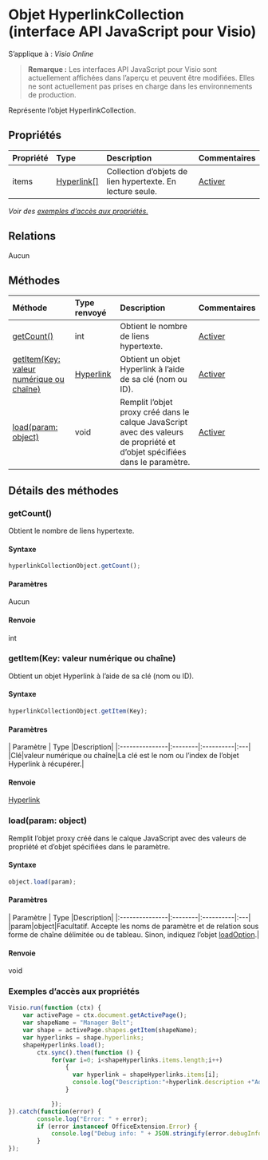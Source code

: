 # <a name="hyperlinkcollection-object-javascript-api-for-visio"></a>Objet HyperlinkCollection (interface API JavaScript pour Visio)

S’applique à : _Visio Online_
>**Remarque :** Les interfaces API JavaScript pour Visio sont actuellement affichées dans l’aperçu et peuvent être modifiées. Elles ne sont actuellement pas prises en charge dans les environnements de production.

Représente l’objet HyperlinkCollection.

## <a name="properties"></a>Propriétés

| Propriété     | Type   |Description| Commentaires|
|:---------------|:--------|:----------|:---|
|items|[Hyperlink[]](hyperlink.md)|Collection d’objets de lien hypertexte. En lecture seule.|[Activer](https://github.com/OfficeDev/office-js-docs/issues/new?title=Visio-hyperlinkCollection-items)|

_Voir des [exemples d’accès aux propriétés.](#property-access-examples)_

## <a name="relationships"></a>Relations
Aucun


## <a name="methods"></a>Méthodes

| Méthode           | Type renvoyé    |Description| Commentaires|
|:---------------|:--------|:----------|:---|
|[getCount()](#getcount)|int|Obtient le nombre de liens hypertexte.|[Activer](https://github.com/OfficeDev/office-js-docs/issues/new?title=Visio-hyperlinkCollection-getCount)|
|[getItem(Key: valeur numérique ou chaîne)](#getitemkey-number-or-string)|[Hyperlink](hyperlink.md)|Obtient un objet Hyperlink à l’aide de sa clé (nom ou ID).|[Activer](https://github.com/OfficeDev/office-js-docs/issues/new?title=Visio-hyperlinkCollection-getItem)|
|[load(param: object)](#loadparam-object)|void|Remplit l’objet proxy créé dans le calque JavaScript avec des valeurs de propriété et d’objet spécifiées dans le paramètre.|[Activer](https://github.com/OfficeDev/office-js-docs/issues/new?title=Visio-hyperlinkCollection-load)|

## <a name="method-details"></a>Détails des méthodes


### <a name="getcount"></a>getCount()
Obtient le nombre de liens hypertexte.

#### <a name="syntax"></a>Syntaxe
```js
hyperlinkCollectionObject.getCount();
```

#### <a name="parameters"></a>Paramètres
Aucun

#### <a name="returns"></a>Renvoie
int

### <a name="getitemkey-number-or-string"></a>getItem(Key: valeur numérique ou chaîne)
Obtient un objet Hyperlink à l’aide de sa clé (nom ou ID).

#### <a name="syntax"></a>Syntaxe
```js
hyperlinkCollectionObject.getItem(Key);
```

#### <a name="parameters"></a>Paramètres
| Paramètre    | Type   |Description|
|:---------------|:--------|:----------|:---|
|Clé|valeur numérique ou chaîne|La clé est le nom ou l’index de l’objet Hyperlink à récupérer.|

#### <a name="returns"></a>Renvoie
[Hyperlink](hyperlink.md)

### <a name="loadparam-object"></a>load(param: object)
Remplit l’objet proxy créé dans le calque JavaScript avec des valeurs de propriété et d’objet spécifiées dans le paramètre.

#### <a name="syntax"></a>Syntaxe
```js
object.load(param);
```

#### <a name="parameters"></a>Paramètres
| Paramètre    | Type   |Description|
|:---------------|:--------|:----------|:---|
|param|object|Facultatif. Accepte les noms de paramètre et de relation sous forme de chaîne délimitée ou de tableau. Sinon, indiquez l’objet [loadOption](loadoption.md).|

#### <a name="returns"></a>Renvoie
void
### <a name="property-access-examples"></a>Exemples d’accès aux propriétés
```js
Visio.run(function (ctx) { 
    var activePage = ctx.document.getActivePage();
    var shapeName = "Manager Belt";
    var shape = activePage.shapes.getItem(shapeName);
    var hyperlinks = shape.hyperlinks;
    shapeHyperlinks.load();
        ctx.sync().then(function () {
            for(var i=0; i<shapeHyperlinks.items.length;i++)
                {
                  var hyperlink = shapeHyperlinks.items[i];
                  console.log("Description:"+hyperlink.description +"Address:"+hyperlink.address +"SubAddress:  "+ hyperlink.subAddress);
                }

            });
}).catch(function(error) {
        console.log("Error: " + error);
        if (error instanceof OfficeExtension.Error) {
            console.log("Debug info: " + JSON.stringify(error.debugInfo));
        }
});
```
